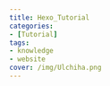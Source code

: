 ```yaml
---
title: Hexo_Tutorial
categories:
- [Tutorial]
tags:
- knowledge
- website
cover: /img/Ulchiha.png
---
```

